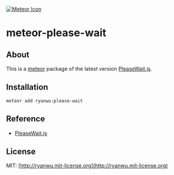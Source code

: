 
[![Meteor Icon](http://icon.meteor.com/package/ryanwu:please-wait)](https://atmospherejs.com/ryanwu/please-wait)


# meteor-please-wait

## About

This is a [meteor](https://www.meteor.com/) package of the latest version [PleaseWait.js](https://github.com/Pathgather/please-wait).

## Installation

```
meteor add ryanwu:please-wait
```

## Reference

* [PleaseWait.js](https://github.com/Pathgather/please-wait)

## License

MIT: [http://ryanwu.mit-license.org](http://ryanwu.mit-license.org)
